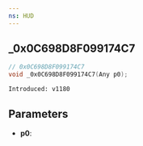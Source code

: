 ```yaml
---
ns: HUD
---
```

## _0x0C698D8F099174C7

```c
// 0x0C698D8F099174C7
void _0x0C698D8F099174C7(Any p0);
```

```
Introduced: v1180
```

## Parameters
* **p0**:

